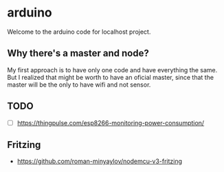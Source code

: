 # arduino
Welcome to the arduino code for localhost project.

## Why there's a master and node?
My first approach is to have only one code and have everything the same.
But I realized that might be worth to have an oficial master, since that the master will be the only to have wifi and not sensor.

## TODO
- [ ] https://thingpulse.com/esp8266-monitoring-power-consumption/

## Fritzing
* https://github.com/roman-minyaylov/nodemcu-v3-fritzing
